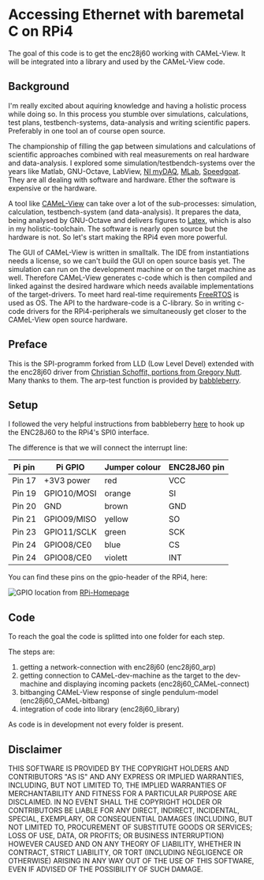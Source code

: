 # Accessing Ethernet with baremetal C on RPi4
The goal of this code is to get the enc28j60 working with CAMeL-View. It will be integrated into a library and used by the CAMeL-View code.


## Background
I'm really excited about aquiring knowledge and having a holistic process while doing so.
In this process you stumble over simulations, calculations, test plans, testbench-systems, data-analysis and writing scientific papers. Preferably in one tool an of course open source.

The championship of filling the gap between simulations and calculations of scientific approaches combined with real measurements on real hardware and data-analysis.
I explored some simulation/testbendch-systems over the years like Matlab, GNU-Octave, LabView, [NI myDAQ](https://www.ni.com/en/shop/engineering-education/portable-student-devices/mydaq/what-is-mydaq.html), [MLab](https://www.stiegele.eu/software-ueberblick/), [Speedgoat](https://www.speedgoat.com/solutions).
They are all dealing with software and hardware. Ether the software is expensive or the hardware. 

A tool like [CAMeL-View](https://camelview.org/) can take over a lot of the sub-processes: simulation, calculation, testbench-system (and data-analysis). It prepares the data, being analysed by GNU-Octave and delivers figures to [Latex](https://en.wikipedia.org/wiki/LaTeX), which is also in my holistic-toolchain.
The software is nearly open source but the hardware is not. So let's start making the RPi4 even more powerful.

The GUI of CAMeL-View is written in smalltalk. The IDE from instantiations needs a license, so we can't build the GUI on open source basis yet.
The simulation can run on the development machine or on the target machine as well. Therefore CAMeL-View generates c-code which is then compiled and linked against the desired hardware which needs available implementations of the target-drivers.
To meet hard real-time requirements [FreeRTOS](https://www.freertos.org/index.html) is used as OS. The API to the hardware-code is a C-library. So in writing c-code drivers for the RPi4-peripherals we simultaneously get closer to the CAMeL-View open source hardware.

## Preface
This is the SPI-programm forked from LLD (Low Level Devel) extended with the enc28j60 driver from [Christian Schoffit, portions from Gregory Nutt](https://github.com/wolfgangr/enc28j60). Many thanks to them.
The arp-test function is provided by [babbleberry](https://github.com/babbleberry/rpi4-osdev).

## Setup
I followed the very helpful instructions from babbleberry [here](https://github.com/babbleberry/rpi4-osdev/tree/master/part14-spi-ethernet) to hook up the ENC28J60 to the RPi4's SPI0 interface.

The difference is that we will connect the interrupt line:

 | Pi pin | Pi GPIO     | Jumper colour | ENC28J60 pin |
 | ------ | ----------- | ------------- | ------------ |
 | Pin 17 | +3V3 power  | red           | VCC          |
 | Pin 19 | GPIO10/MOSI | orange        | SI           |
 | Pin 20 | GND         | brown         | GND          |
 | Pin 21 | GPIO09/MISO | yellow        | SO           |
 | Pin 23 | GPIO11/SCLK | green         | SCK          |
 | Pin 24 | GPIO08/CE0  | blue          | CS           |
 | Pin 24 | GPIO08/CE0  | violett       | INT          |

You can find these pins on the gpio-header of the RPi4, here:

![GPIO location](./images/gpio-pinloc.png)
from [RPi-Homepage](https://www.raspberrypi.com/documentation/computers/raspberry-pi.html#gpio-and-the-40-pin-header)

## Code
To reach the goal the code is splitted into one folder for each step.

The steps are:
1. getting a network-connection with enc28j60 (enc28j60_arp)
2. getting connection to CAMeL-dev-machine as the target to the dev-machine and displaying incoming packets (enc28j60_CAMeL-connect)
3. bitbanging CAMeL-View response of single pendulum-model (enc28j60_CAMeL-bitbang)
4. integration of code into library (enc28j60_library)

As code is in development not every folder is present.

## Disclaimer

THIS SOFTWARE IS PROVIDED BY THE COPYRIGHT HOLDERS AND CONTRIBUTORS "AS IS"
AND ANY EXPRESS OR IMPLIED WARRANTIES, INCLUDING, BUT NOT LIMITED TO, THE
IMPLIED WARRANTIES OF MERCHANTABILITY AND FITNESS FOR A PARTICULAR PURPOSE ARE
DISCLAIMED. IN NO EVENT SHALL THE COPYRIGHT HOLDER OR CONTRIBUTORS BE LIABLE
FOR ANY DIRECT, INDIRECT, INCIDENTAL, SPECIAL, EXEMPLARY, OR CONSEQUENTIAL
DAMAGES (INCLUDING, BUT NOT LIMITED TO, PROCUREMENT OF SUBSTITUTE GOODS OR
SERVICES; LOSS OF USE, DATA, OR PROFITS; OR BUSINESS INTERRUPTION) HOWEVER
CAUSED AND ON ANY THEORY OF LIABILITY, WHETHER IN CONTRACT, STRICT LIABILITY,
OR TORT (INCLUDING NEGLIGENCE OR OTHERWISE) ARISING IN ANY WAY OUT OF THE USE
OF THIS SOFTWARE, EVEN IF ADVISED OF THE POSSIBILITY OF SUCH DAMAGE.